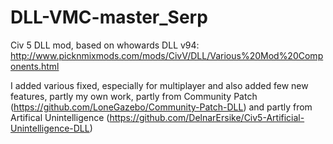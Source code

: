 # DLL-VMC-master_Serp
 Civ 5 DLL mod, based on whowards DLL v94:  http://www.picknmixmods.com/mods/CivV/DLL/Various%20Mod%20Components.html

I added various fixed, especially for multiplayer and also added few new features, partly my own work, partly from Community Patch (https://github.com/LoneGazebo/Community-Patch-DLL) and partly from Artifical Unintelligence (https://github.com/DelnarErsike/Civ5-Artificial-Unintelligence-DLL)
